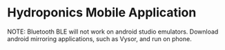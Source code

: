 # Hydroponics Mobile Application

NOTE: Bluetooth BLE will not work on android studio emulators. Download android mirroring applications, such as Vysor, and run on phone.